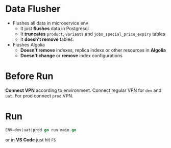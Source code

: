 # Data Flusher

- Flushes all data in microservice env
  - It just **flushes** data in Postgresql
  - It **truncates** `product`, `variants` and `jobs_special_price_expiry` tables
  - It **doesn't remove** tables.
- Flushes Algolia
  - **Doesn't remove** indexes, replica indexs or other resources in **Algolia**
  - **Doesn't change** or **remove** index configurations

# Before Run

**Connect VPN** according to environment. Connect regular VPN for `dev` and `uat`. For prod connect `prod` VPN.

# Run

```go
ENV=dev|uat|prod go run main.go
```

or in **VS Code** just hit `F5`
